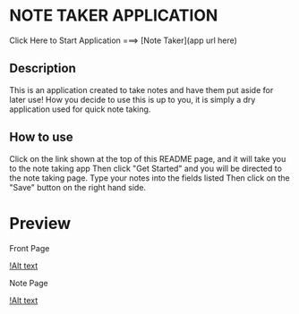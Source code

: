 # NOTE TAKER APPLICATION
Click Here to Start Application ===> [Note Taker](app url here)

## Description
This is an application created to take notes and have them put aside for later use!
How you decide to use this is up to you, it is simply a dry application used for quick note taking.

## How to use
 Click on the link shown at the top of this README page, and it will take you to the note taking app
 Then click "Get Started" and you will be directed to the note taking page.
 Type your notes into the fields listed
 Then click on the "Save" button on the right hand side.

 # Preview
 
 Front Page                                                     
 
 [!Alt text](./Assets/notetaker1.PNG)


  Note Page                                                      
 
 [!Alt text](/Assets/notetaker2.PNG)

